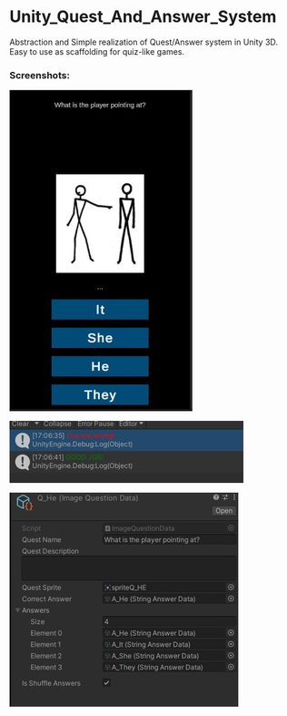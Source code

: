 # Unity_Quest_And_Answer_System
Abstraction and Simple realization of Quest/Answer system in Unity 3D. Easy to use as scaffolding for quiz-like games.

### Screenshots:

![alt text](Screens/scr_0.jpg)

![alt text](Screens/scr_1.jpg)

![alt text](Screens/scr_2.jpg)

